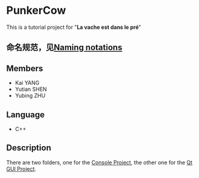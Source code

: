# PunkerCow

This is a tutorial project for "**La vache est dans le pré**"  

## 命名规范，见[Naming notations](命名规范.md)

## Members
- Kai YANG
- Yutian SHEN
- Yubing ZHU

## Language
- C++

## Description
There are two folders, one for the [Console Project](CLI-project), the other one for the [Qt GUI Project](GUI-project).
